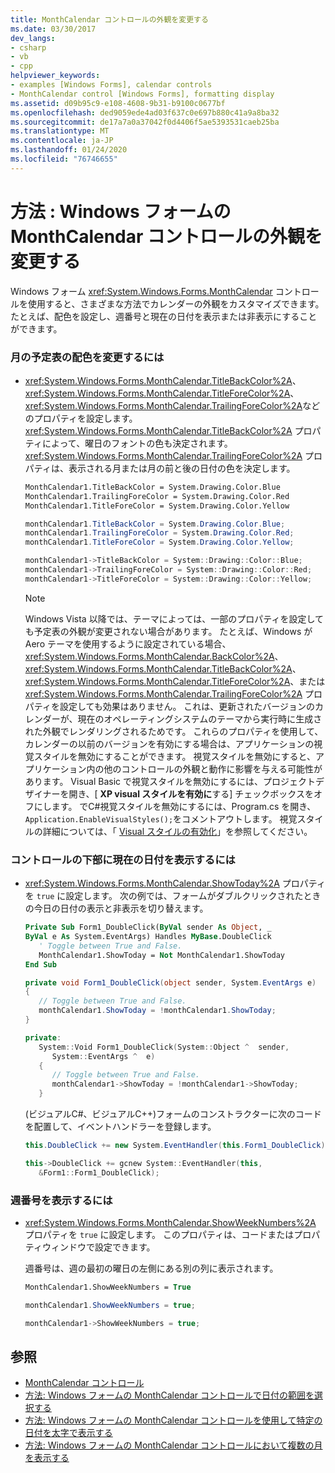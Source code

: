 ```yaml
---
title: MonthCalendar コントロールの外観を変更する
ms.date: 03/30/2017
dev_langs:
- csharp
- vb
- cpp
helpviewer_keywords:
- examples [Windows Forms], calendar controls
- MonthCalendar control [Windows Forms], formatting display
ms.assetid: d09b95c9-e108-4608-9b31-b9100c0677bf
ms.openlocfilehash: ded9059ede4ad03f637c0e697b880c41a9a8ba32
ms.sourcegitcommit: de17a7a0a37042f0d4406f5ae5393531caeb25ba
ms.translationtype: MT
ms.contentlocale: ja-JP
ms.lasthandoff: 01/24/2020
ms.locfileid: "76746655"
---
```

# <a name="how-to-change-the-windows-forms-monthcalendar-controls-appearance"></a>方法 : Windows フォームの MonthCalendar コントロールの外観を変更する
Windows フォーム <xref:System.Windows.Forms.MonthCalendar> コントロールを使用すると、さまざまな方法でカレンダーの外観をカスタマイズできます。 たとえば、配色を設定し、週番号と現在の日付を表示または非表示にすることができます。  
  
### <a name="to-change-the-month-calendars-color-scheme"></a>月の予定表の配色を変更するには  
  
- <xref:System.Windows.Forms.MonthCalendar.TitleBackColor%2A>、<xref:System.Windows.Forms.MonthCalendar.TitleForeColor%2A>、<xref:System.Windows.Forms.MonthCalendar.TrailingForeColor%2A>などのプロパティを設定します。 <xref:System.Windows.Forms.MonthCalendar.TitleBackColor%2A> プロパティによって、曜日のフォントの色も決定されます。 <xref:System.Windows.Forms.MonthCalendar.TrailingForeColor%2A> プロパティは、表示される月または月の前と後の日付の色を決定します。  
  
    ```vb  
    MonthCalendar1.TitleBackColor = System.Drawing.Color.Blue  
    MonthCalendar1.TrailingForeColor = System.Drawing.Color.Red  
    MonthCalendar1.TitleForeColor = System.Drawing.Color.Yellow  
    ```  
  
    ```csharp  
    monthCalendar1.TitleBackColor = System.Drawing.Color.Blue;  
    monthCalendar1.TrailingForeColor = System.Drawing.Color.Red;  
    monthCalendar1.TitleForeColor = System.Drawing.Color.Yellow;  
    ```  
  
    ```cpp  
    monthCalendar1->TitleBackColor = System::Drawing::Color::Blue;  
    monthCalendar1->TrailingForeColor = System::Drawing::Color::Red;  
    monthCalendar1->TitleForeColor = System::Drawing::Color::Yellow;  
    ```  
  
    > [!NOTE]
    > Windows Vista 以降では、テーマによっては、一部のプロパティを設定しても予定表の外観が変更されない場合があります。 たとえば、Windows が Aero テーマを使用するように設定されている場合、<xref:System.Windows.Forms.MonthCalendar.BackColor%2A>、<xref:System.Windows.Forms.MonthCalendar.TitleBackColor%2A>、<xref:System.Windows.Forms.MonthCalendar.TitleForeColor%2A>、または <xref:System.Windows.Forms.MonthCalendar.TrailingForeColor%2A> プロパティを設定しても効果はありません。 これは、更新されたバージョンのカレンダーが、現在のオペレーティングシステムのテーマから実行時に生成された外観でレンダリングされるためです。 これらのプロパティを使用して、カレンダーの以前のバージョンを有効にする場合は、アプリケーションの視覚スタイルを無効にすることができます。 視覚スタイルを無効にすると、アプリケーション内の他のコントロールの外観と動作に影響を与える可能性があります。 Visual Basic で視覚スタイルを無効にするには、プロジェクトデザイナーを開き、[ **XP visual スタイルを有効に**する] チェックボックスをオフにします。 でC#視覚スタイルを無効にするには、Program.cs を開き、`Application.EnableVisualStyles();`をコメントアウトします。 視覚スタイルの詳細については、「 [Visual スタイルの有効化](/windows/desktop/controls/cookbook-overview)」を参照してください。  
  
### <a name="to-display-the-current-date-at-the-bottom-of-the-control"></a>コントロールの下部に現在の日付を表示するには  
  
- <xref:System.Windows.Forms.MonthCalendar.ShowToday%2A> プロパティを `true` に設定します。 次の例では、フォームがダブルクリックされたときの今日の日付の表示と非表示を切り替えます。  
  
    ```vb  
    Private Sub Form1_DoubleClick(ByVal sender As Object, _  
    ByVal e As System.EventArgs) Handles MyBase.DoubleClick  
       ' Toggle between True and False.  
       MonthCalendar1.ShowToday = Not MonthCalendar1.ShowToday  
    End Sub  
    ```  
  
    ```csharp  
    private void Form1_DoubleClick(object sender, System.EventArgs e)  
    {  
       // Toggle between True and False.  
       monthCalendar1.ShowToday = !monthCalendar1.ShowToday;  
    }  
    ```  
  
    ```cpp  
    private:  
       System::Void Form1_DoubleClick(System::Object ^  sender,  
          System::EventArgs ^  e)  
       {  
          // Toggle between True and False.  
          monthCalendar1->ShowToday = !monthCalendar1->ShowToday;  
       }  
    ```  
  
     (ビジュアルC#、ビジュアルC++)フォームのコンストラクターに次のコードを配置して、イベントハンドラーを登録します。  
  
    ```csharp  
    this.DoubleClick += new System.EventHandler(this.Form1_DoubleClick);  
    ```  
  
    ```cpp  
    this->DoubleClick += gcnew System::EventHandler(this,  
       &Form1::Form1_DoubleClick);  
    ```  
  
### <a name="to-display-week-numbers"></a>週番号を表示するには  
  
- <xref:System.Windows.Forms.MonthCalendar.ShowWeekNumbers%2A> プロパティを `true` に設定します。 このプロパティは、コードまたはプロパティウィンドウで設定できます。  
  
     週番号は、週の最初の曜日の左側にある別の列に表示されます。  
  
    ```vb  
    MonthCalendar1.ShowWeekNumbers = True  
    ```  
  
    ```csharp  
    monthCalendar1.ShowWeekNumbers = true;  
    ```  
  
    ```cpp  
    monthCalendar1->ShowWeekNumbers = true;  
    ```  
  
## <a name="see-also"></a>参照

- [MonthCalendar コントロール](monthcalendar-control-windows-forms.md)
- [方法: Windows フォームの MonthCalendar コントロールで日付の範囲を選択する](how-to-select-a-range-of-dates-in-the-windows-forms-monthcalendar-control.md)
- [方法: Windows フォームの MonthCalendar コントロールを使用して特定の日付を太字で表示する](display-specific-days-in-bold-with-wf-monthcalendar-control.md)
- [方法: Windows フォームの MonthCalendar コントロールにおいて複数の月を表示する](display-more-than-one-month-wf-monthcalendar-control.md)
